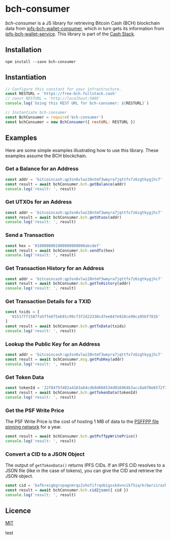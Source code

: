 # bch-consumer

_bch-consumer_ is a JS library for retrieving Bitcoin Cash (BCH) blockchain data from [ipfs-bch-wallet-consumer](https://github.com/Permissionless-Software-Foundation/ipfs-bch-wallet-consumer), which in turn gets its information from [ipfs-bch-wallet-service](https://github.com/Permissionless-Software-Foundation/ipfs-bch-wallet-service). This library is part of the [Cash Stack](https://cashstack.info).

## Installation

```
npm install --save bch-consumer
```

## Instantiation

```javascript
// Configure this constant for your infrastructure.
const RESTURL = 'https://free-bch.fullstack.cash'
// const RESTURL = 'http://localhost:5005'
console.log(`Using this REST URL for bch-consumer: ${RESTURL}`)

// Instantiate bch-consumer
const BchConsumer = require('bch-consumer')
const bchConsumer = new BchConsumer({ restURL: RESTURL })
```

## Examples

Here are some simple examples illustrating how to use this library. These examples assume the BCH blockchain.

### Get a Balance for an Address

```javascript
const addr = 'bitcoincash:qp3sn6vlwz28ntmf3wmyra7jqttfx7z6zgtkygjhc7'
const result = await bchConsumer.bch.getBalance(addr)
console.log('result: ', result)
```

### Get UTXOs for an Address

```javascript
const addr = 'bitcoincash:qp3sn6vlwz28ntmf3wmyra7jqttfx7z6zgtkygjhc7'
const result = await bchConsumer.bch.getUtxos(addr)
console.log('result: ', result)
```

### Send a Transaction

```javascript
const hex = '0100000001000000000000abcdef'
const result = await bchConsumer.bch.sendTx(hex)
console.log('result: ', result)
```

### Get Transaction History for an Address

```javascript
const addr = 'bitcoincash:qp3sn6vlwz28ntmf3wmyra7jqttfx7z6zgtkygjhc7'
const result = await bchConsumer.bch.getTxHistory(addr)
console.log('result: ', result)
```

### Get Transaction Details for a TXID

```javascript
const txids = [
  '01517ff1587fa5ffe6f5eb91c99cf3f2d22330cd7ee847e928ce90ca95bf781b'
]
const result = await bchConsumer.bch.getTxData(txids)
console.log('result: ', result)
```

### Lookup the Public Key for an Address

```javascript
const addr = 'bitcoincash:qp3sn6vlwz28ntmf3wmyra7jqttfx7z6zgtkygjhc7'
const result = await bchConsumer.msg.getPubKey(addr)
console.log('result: ', result)
```

### Get Token Data

```javascript
const tokenId = '22f8475fd82a4163a64cdb0d868534d016964b3acc8a6f0e6572f3c373d01866'
const result = await bchConsumer.bch.getTokenData(tokenId)
console.log('result: ', result)
```

### Get the PSF Write Price

The PSF Write Price is the cost of hosting 1 MB of data to the [PSFFPP file pinning network](https://psffpp.com) for a year.

```javascript
const result = await bchConsumer.bch.getPsffppWritePrice()
console.log('result: ', result)
```

### Convert a CID to a JSON Object

The output of `getTokenData()` returns IPFS CIDs. If an IPFS CID resolves to a JSON file (like in the case of tokens), you can give the CID and retrieve the JSON object.

```javascript
const cid = 'bafkreigbgrvpagnmrqz2vhofifrqobigsxkdvnvikf5iqrkrbwrzirazhm'
const result = await bchConsumer.bch.cid2json({ cid })
console.log('result: ', result)
```



## Licence

[MIT](LICENSE.md)

test
